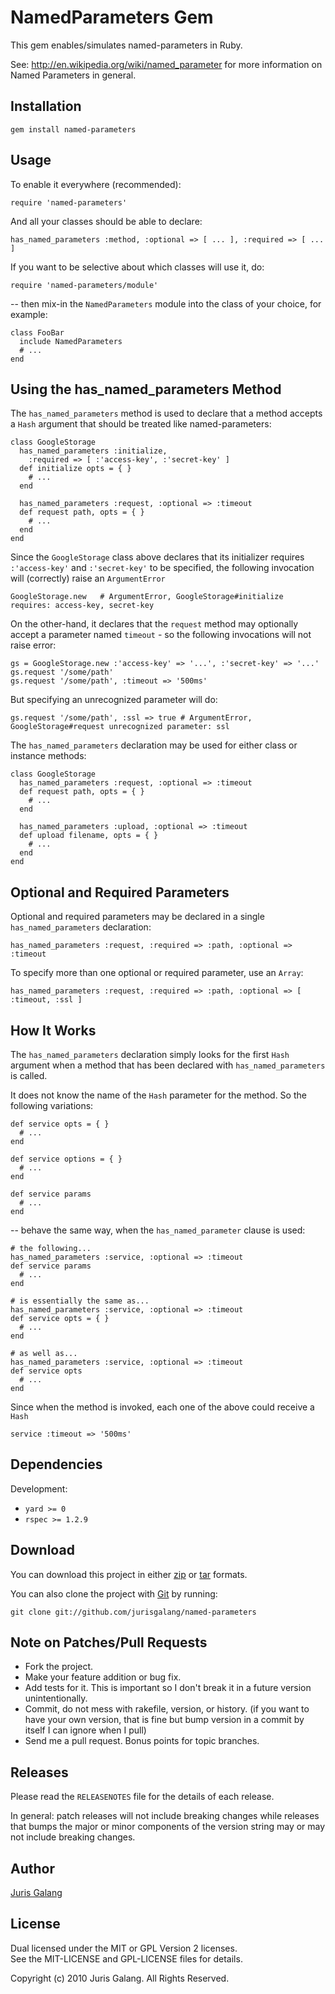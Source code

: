 NamedParameters Gem
===================
This gem enables/simulates named-parameters in Ruby.

See: http://en.wikipedia.org/wiki/named_parameter for more information on 
Named Parameters in general.

Installation
------------

    gem install named-parameters

Usage
-----    
To enable it everywhere (recommended):

    require 'named-parameters'

And all your classes should be able to declare:

    has_named_parameters :method, :optional => [ ... ], :required => [ ... ]

If you want to be selective about which classes will use it, do:

    require 'named-parameters/module'

-- then mix-in the `NamedParameters` module into the class of your choice, for
example:

    class FooBar
      include NamedParameters
      # ...
    end

Using the has_named_parameters Method
-------------------------------------
The `has_named_parameters` method is used to declare that a method accepts a
`Hash` argument that should be treated like named-parameters:

    class GoogleStorage
      has_named_parameters :initialize, 
        :required => [ :'access-key', :'secret-key' ]
      def initialize opts = { }
        # ...
      end
      
      has_named_parameters :request, :optional => :timeout
      def request path, opts = { }
        # ...
      end
    end
    
Since the `GoogleStorage` class above declares that its initializer requires
`:'access-key'` and  `:'secret-key'` to be specified, the following
invocation will (correctly) raise an `ArgumentError` 

    GoogleStorage.new   # ArgumentError, GoogleStorage#initialize requires: access-key, secret-key

On the other-hand, it declares that the `request` method may optionally accept 
a parameter named `timeout` - so the following invocations will not raise error:

    gs = GoogleStorage.new :'access-key' => '...', :'secret-key' => '...'
    gs.request '/some/path'
    gs.request '/some/path', :timeout => '500ms'

But specifying an unrecognized parameter will do:

    gs.request '/some/path', :ssl => true # ArgumentError, GoogleStorage#request unrecognized parameter: ssl
    
The `has_named_parameters` declaration may be used for either class or instance
methods:

    class GoogleStorage
      has_named_parameters :request, :optional => :timeout
      def request path, opts = { }
        # ...
      end

      has_named_parameters :upload, :optional => :timeout
      def upload filename, opts = { }
        # ...
      end
    end

Optional and Required Parameters
--------------------------------
Optional and required parameters may be declared in a single 
`has_named_parameters` declaration:

    has_named_parameters :request, :required => :path, :optional => :timeout

To specify more than one optional or required parameter, use an `Array`:

    has_named_parameters :request, :required => :path, :optional => [ :timeout, :ssl ]

How It Works
------------
The `has_named_parameters` declaration simply looks for the first `Hash` 
argument when a method that has been declared with `has_named_parameters` is 
called.

It does not know the name of the `Hash` parameter for the method. So the 
following variations:

    def service opts = { }
      # ...
    end

    def service options = { } 
      # ...
    end

    def service params
      # ...
    end

-- behave the same way, when the `has_named_parameter` clause is used:

    # the following...
    has_named_parameters :service, :optional => :timeout
    def service params
      # ...
    end

    # is essentially the same as...
    has_named_parameters :service, :optional => :timeout
    def service opts = { }
      # ...
    end

    # as well as...
    has_named_parameters :service, :optional => :timeout
    def service opts
      # ...
    end
    
Since when the method is invoked, each one of the above could receive a `Hash`

    service :timeout => '500ms'

Dependencies
------------
Development:

* `yard >= 0`
* `rspec >= 1.2.9`

Download
--------
You can download this project in either
[zip](http://github.com/jurisgalang/named-parameters/zipball/master) or
[tar](http://github.com/jurisgalang/named-parameters/tarball/master") formats.

You can also clone the project with [Git](http://git-scm.com)
by running: 

    git clone git://github.com/jurisgalang/named-parameters

Note on Patches/Pull Requests
-----------------------------
* Fork the project.
* Make your feature addition or bug fix.
* Add tests for it. This is important so I don't break it in a future version 
  unintentionally.
* Commit, do not mess with rakefile, version, or history. (if you want to have 
  your own version, that is fine but bump version in a commit by itself I can 
  ignore when I pull)
* Send me a pull request. Bonus points for topic branches.

Releases
--------
Please read the `RELEASENOTES` file for the details of each release. 

In general: patch releases will not include breaking changes while releases 
that bumps the major or minor components of the version string may or may not 
include breaking changes.

Author
------
[Juris Galang](http://github.com/jurisgalang/)

License
-------
Dual licensed under the MIT or GPL Version 2 licenses.  
See the MIT-LICENSE and GPL-LICENSE files for details.

Copyright (c) 2010 Juris Galang. All Rights Reserved.
